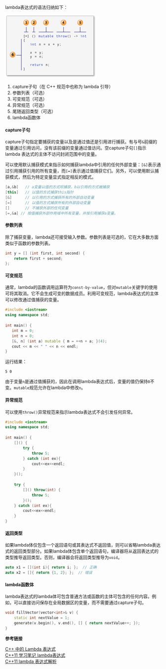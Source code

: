 lambda表达式的语法归纳如下：

![](C++之lambda表达式/1.jpeg)

1. capture子句（在 C++ 规范中也称为 lambda 引导）
2. 参数列表（可选）
3. 可变规范（可选）
4. 异常规范（可选）
4. 尾随返回类型（可选）
5. lambda函数体

#### capture子句

capture子句指定要捕获的变量以及是通过值还是引用进行捕获。有与号`&`前缀的变量通过引用访问，没有该前缀的变量通过值访问。空capture子句`[]`指示 lambda 表达式的主体不访问封闭范围中的变量。

可以使用默认捕获模式来指示如何捕获lambda中引用的任何外部变量：`[&]`表示通过引用捕获引用的所有变量，而`[=]`表示通过值捕获它们。另外，可以使用默认捕获模式，然后为特定变量显式指定相反的模式。
```cpp
[a,&b]   // a变量以值的方式呗捕获，b以引用的方式被捕获
[this]   // 以值的方式捕获this指针
[&]      // 以引用的方式捕获所有的外部自动变量
[=]      // 以值的方式捕获所有的外部自动变量
[]       // 不捕获外部的任何变量
[=,&a] // 按值捕获外部作用域中所有变量，并按引用捕获a变量。
```

#### 参数列表

除了捕获变量，lambda还可接受输入参数。参数列表是可选的，它在大多数方面类似于函数的参数列表。
```cpp
int y = [] (int first, int second) {
    return first + second;
};
```

#### 可变规范

通常，lambda的函数调用运算符为`const-by-value`，但对`mutable`关键字的使用可将其取消。它不会生成可变的数据成员。利用可变规范，lambda表达式的主体可以修改通过值捕获的变量。
```cpp
#include <iostream>
using namespace std;

int main() {
   int m = 0;
   int n = 0;
   [&, n] (int a) mutable { m = ++n + a; }(4);
   cout << m << " " << n << endl;
}
```
运行结果：
```
5 0
```
由于变量`n`是通过值捕获的，因此在调用lambda表达式后，变量的值仍保持`0`不变。`mutable`规范允许在lambda中修改`n`。

#### 异常规范

可以使用`throw()`异常规范来指示lambda表达式不会引发任何异常。
```cpp
#include <iostream>
using namespace std;

int main() {
    []() {
        try {
            throw 5;
        } catch (int ex){
            cout<<ex<<endl;
        }
    }();

    try {
        []() throw(int) {
            throw 5;
        }();
    } catch (int ex){
        cout<<ex<<endl;
    }
}
```

#### 返回类型

如果lambda体仅包含一个返回语句或其表达式不返回值，则可以省略lambda表达式的返回类型部分。如果lambda体包含单个返回语句，编译器将从返回表达式的类型推导返回类型。否则，编译器会将返回类型推导为`void`。
```cpp
auto x1 = [](int i){ return i; };  // 正确
auto x2 = []{ return {1, 2}; };  // 错误
```

#### lambda函数体

lambda表达式的lambda体可包含普通方法或函数的主体可包含的任何内容。例如，可以直接访问保存在全局数据区的变量，而不需要通过capture子句。
```cpp
void fillVector(vector<int>& v) {
    static int nextValue = 1;
    generate(v.begin(), v.end(), [] { return nextValue++; });
}
```

**参考链接**

[C++ 中的 Lambda 表达式](https://msdn.microsoft.com/zh-cn/library/dd293608.aspx)</br>
[C++11 学习笔记 lambda表达式](http://blog.csdn.net/fjzpdkf/article/details/50249287)</br>
[C++11 lambda 表达式解析](http://www.cnblogs.com/haippy/archive/2013/05/31/3111560.html)
